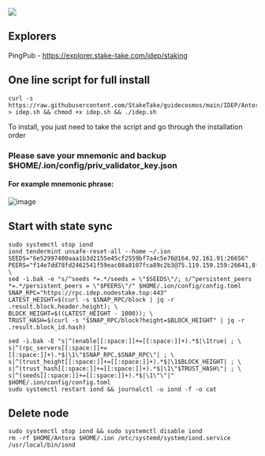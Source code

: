 ![](https://i.yapx.ru/RTuEU.jpg)


## Explorers
PingPub - https://explorer.stake-take.com/idep/staking
## One line script for full install
```
curl -s https://raw.githubusercontent.com/StakeTake/guidecosmos/main/IDEP/Antora/idep > idep.sh && chmod +x idep.sh && ./idep.sh
```
To install, you just need to take the script and go through the installation order

### Please save your mnemonic and backup $HOME/.ion/config/priv_validator_key.json
#### For example mnemonic phrase:
![image](https://user-images.githubusercontent.com/93165931/184551172-16cb2f1a-3145-4e5b-8092-c966e2f3e5ef.png)

## Start with state sync
```
sudo systemctl stop iond
iond tendermint unsafe-reset-all --home ~/.ion
SEEDS="6e52997400aaa1b3d2155e45cf2559bf7a4c5e76@164.92.161.91:26656"
PEERS="f14e7dd78fd2462541f59eac08a8107fca89c2b3@75.119.159.159:26641,8ffc74dbcd5ab32bc89e058ec53060d5762f88b5@178.63.100.102:26656,2a5c7fb6475f4edf5ea36dd1d40aecc70f55fa45@65.108.106.19:11343"; \
sed -i.bak -e "s/^seeds *=.*/seeds = \"$SEEDS\"/; s/^persistent_peers *=.*/persistent_peers = \"$PEERS\"/" $HOME/.ion/config/config.toml
SNAP_RPC="https://rpc.idep.nodestake.top:443"
LATEST_HEIGHT=$(curl -s $SNAP_RPC/block | jq -r .result.block.header.height); \
BLOCK_HEIGHT=$((LATEST_HEIGHT - 1000)); \
TRUST_HASH=$(curl -s "$SNAP_RPC/block?height=$BLOCK_HEIGHT" | jq -r .result.block_id.hash)

sed -i.bak -E "s|^(enable[[:space:]]+=[[:space:]]+).*$|\1true| ; \
s|^(rpc_servers[[:space:]]+=[[:space:]]+).*$|\1\"$SNAP_RPC,$SNAP_RPC\"| ; \
s|^(trust_height[[:space:]]+=[[:space:]]+).*$|\1$BLOCK_HEIGHT| ; \
s|^(trust_hash[[:space:]]+=[[:space:]]+).*$|\1\"$TRUST_HASH\"| ; \
s|^(seeds[[:space:]]+=[[:space:]]+).*$|\1\"\"|" $HOME/.ion/config/config.toml
sudo systemctl restart iond && journalctl -u iond -f -o cat
```
## Delete node
```
sudo systemctl stop iond && sudo systemctl disable iond
rm -rf $HOME/Antora $HOME/.ion /etc/systemd/system/iond.service /usr/local/bin/iond
```
